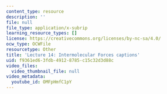 ```yaml
---
content_type: resource
description: ''
file: null
file_type: application/x-subrip
learning_resource_types: []
license: https://creativecommons.org/licenses/by-nc-sa/4.0/
ocw_type: OCWFile
resourcetype: Other
title: 'Lecture 14: Intermolecular Forces captions'
uid: f9361ed6-3fdb-4912-8785-c15c32d3d88c
video_files:
  video_thumbnail_file: null
video_metadata:
  youtube_id: OMFpHmfC1pY
---
```


